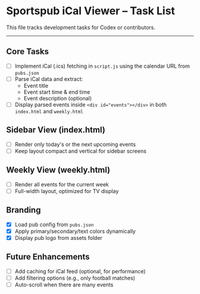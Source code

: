# Sportspub iCal Viewer – Task List

This file tracks development tasks for Codex or contributors.

---

## Core Tasks
- [ ] Implement iCal (.ics) fetching in `script.js` using the calendar URL from `pubs.json`
- [ ] Parse iCal data and extract:
  - Event title
  - Event start time & end time
  - Event description (optional)
- [ ] Display parsed events inside `<div id="events"></div>` in both `index.html` and `weekly.html`

## Sidebar View (index.html)
- [ ] Render only today's or the next upcoming events
- [ ] Keep layout compact and vertical for sidebar screens

## Weekly View (weekly.html)
- [ ] Render all events for the current week
- [ ] Full-width layout, optimized for TV display

## Branding
- [x] Load pub config from `pubs.json`
- [x] Apply primary/secondary/text colors dynamically
- [x] Display pub logo from assets folder

## Future Enhancements
- [ ] Add caching for iCal feed (optional, for performance)
- [ ] Add filtering options (e.g., only football matches)
- [ ] Auto-scroll when there are many events
